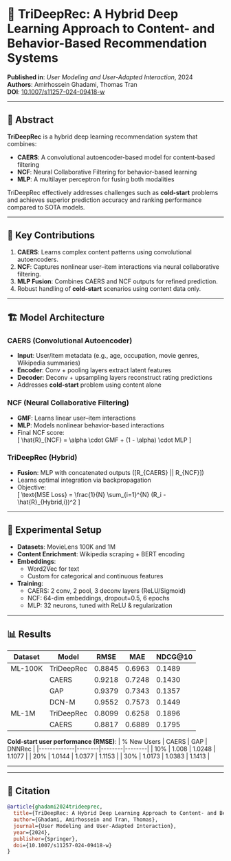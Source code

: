 # 📘 TriDeepRec: A Hybrid Deep Learning Approach to Content- and Behavior-Based Recommendation Systems

**Published in**: *User Modeling and User-Adapted Interaction*, 2024  
**Authors**: Amirhossein Ghadami, Thomas Tran  
**DOI**: [10.1007/s11257-024-09418-w](https://doi.org/10.1007/s11257-024-09418-w)

---

## 🧠 Abstract

**TriDeepRec** is a hybrid deep learning recommendation system that combines:
- **CAERS**: A convolutional autoencoder-based model for content-based filtering
- **NCF**: Neural Collaborative Filtering for behavior-based learning
- **MLP**: A multilayer perceptron for fusing both modalities

TriDeepRec effectively addresses challenges such as **cold-start** problems and achieves superior prediction accuracy and ranking performance compared to SOTA models.

---

## 🎯 Key Contributions

1. **CAERS**: Learns complex content patterns using convolutional autoencoders.
2. **NCF**: Captures nonlinear user–item interactions via neural collaborative filtering.
3. **MLP Fusion**: Combines CAERS and NCF outputs for refined prediction.
4. Robust handling of **cold-start** scenarios using content data only.

---

## 🏗️ Model Architecture

### CAERS (Convolutional Autoencoder)
- **Input**: User/item metadata (e.g., age, occupation, movie genres, Wikipedia summaries)
- **Encoder**: Conv + pooling layers extract latent features
- **Decoder**: Deconv + upsampling layers reconstruct rating predictions
- Addresses **cold-start** problem using content alone

### NCF (Neural Collaborative Filtering)
- **GMF**: Learns linear user–item interactions
- **MLP**: Models nonlinear behavior-based interactions
- Final NCF score:  
  \[
  \hat{R}_{NCF} = \alpha \cdot GMF + (1 - \alpha) \cdot MLP
  \]

### TriDeepRec (Hybrid)
- **Fusion**: MLP with concatenated outputs \([R_{CAERS} || R_{NCF}]\)
- Learns optimal integration via backpropagation
- Objective:  
  \[
  \text{MSE Loss} = \frac{1}{N} \sum_{i=1}^{N} (R_i - \hat{R}_{Hybrid,i})^2
  \]

---

## 🧪 Experimental Setup

- **Datasets**: MovieLens 100K and 1M
- **Content Enrichment**: Wikipedia scraping + BERT encoding
- **Embeddings**:
  - Word2Vec for text
  - Custom for categorical and continuous features
- **Training**:
  - CAERS: 2 conv, 2 pool, 3 deconv layers (ReLU/Sigmoid)
  - NCF: 64-dim embeddings, dropout=0.5, 6 epochs
  - MLP: 32 neurons, tuned with ReLU & regularization

---

## 📊 Results

| Dataset        | Model        | RMSE   | MAE    | NDCG@10 |
|----------------|--------------|--------|--------|---------|
| ML-100K        | TriDeepRec   | 0.8845 | 0.6963 | 0.1489  |
|                | CAERS        | 0.9218 | 0.7248 | 0.1430  |
|                | GAP          | 0.9379 | 0.7343 | 0.1357  |
|                | DCN-M        | 0.9552 | 0.7573 | 0.1449  |
| ML-1M          | TriDeepRec   | 0.8099 | 0.6258 | 0.1896  |
|                | CAERS        | 0.8817 | 0.6889 | 0.1795  |

**Cold-start user performance (RMSE)**:
| % New Users | CAERS  | GAP    | DNNRec |
|-------------|--------|--------|--------|
| 10%         | 1.008  | 1.0248 | 1.1077 |
| 20%         | 1.0144 | 1.0377 | 1.1153 |
| 30%         | 1.0173 | 1.0383 | 1.1413 |

---
---

## 🧠 Citation

```bibtex
@article{ghadami2024trideeprec,
  title={TriDeepRec: A Hybrid Deep Learning Approach to Content- and Behavior-Based Recommendation Systems},
  author={Ghadami, Amirhossein and Tran, Thomas},
  journal={User Modeling and User-Adapted Interaction},
  year={2024},
  publisher={Springer},
  doi={10.1007/s11257-024-09418-w}
}